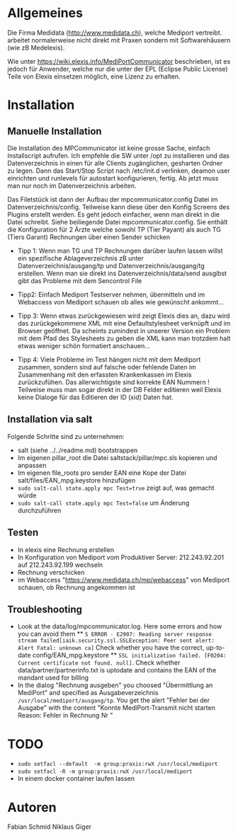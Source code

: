 # Allgemeines

Die Firma Medidata (http://www.medidata.ch), welche Mediport vertreibt. arbeitet normalerweise nicht direkt mit Praxen sondern mit Softwarehäusern (wie zB Medelexis).

Wie unter https://wiki.elexis.info/MediPortCommunicator beschrieben, ist es jedoch für Anwender, welche nur die unter der EPL (Eclipse Public License) Teile von
Elexis einsetzen möglich, eine Lizenz zu erhalten.

# Installation

## Manuelle Installation

Die Installation des MPCommunicator ist keine grosse Sache, einfach Installscript aufrufen. Ich empfehle die SW unter /opt zu installieren und das Datenverzeichnis
in einen für alle Clients zugänglichen, gesharten Ordner zu legen. Dann das Start/Stop Script nach /etc/init.d verlinken, deamon user einrichten
und runlevels für autostart konfigurieren, fertig. Ab jetzt muss man nur noch im Datenverzeichnis arbeiten.

Das Filetstück ist dann der Aufbau der mpcommunicator.config Datei im Datenverzeichnis/config. Teilweise kann diese über den Konfig Screens des Plugins erstellt werden.
Es geht jedoch einfacher, wenn man direkt in die Datei schreibt. Siehe beiliegende Datei mpcommunicator.config. Sie enthält die Konfiguration für
2 Ärzte welche sowohl TP (Tier Payant) als auch TG (Tiers Garant) Rechnungen über einen Sender schicken

* Tipp 1:
		Wenn man TG und TP Rechnungen darüber laufen lassen willst ein spezifische Ablageverzeichnis zB unter Datenverzeichnis/ausgang/tp und Datenverzeichnis/ausgang/tg erstellen.
		Wenn man sie direkt ins Datenverzeichnis/data/send ausgibst gibt das Probleme mit dem Sencontrol File

* Tipp2:
		Einfach Mediport Testserver nehmen,  übermitteln und im Webaccess von Mediport schauen ob alles wie gewünscht ankommt...

* Tipp 3:
		Wenn etwas zurückgewiesen wird zeigt Elexis dies an, dazu wird das zurückgekommene XML mit eine Defaultstylesheet verknüpft und im Browser geöffnet.
		Da scheints zumindest in unserer Version ein Problem mit dem Pfad des Stylesheets zu geben die XML kann man trotzdem halt etwas weniger schön formatiert anschauen...

* Tipp 4:
		Viele Probleme im Test hängen nicht mit dem Mediport zusammen, sondern sind auf falsche oder fehlende Daten im Zusammenhang mit den erfassten Krankenkassen im Elexis zurückzufühen.
		Das allerwichtigste sind korrekte EAN Nummern ! Teilweise muss man sogar direkt in der DB Felder editieren weil Elexis keine Dialoge für das Editieren der ID (xid) Daten hat.

## Installation via salt

Folgende Schritte sind zu unternehmen:
* salt (siehe ../../readme.md)  bootstrappen
* Im eigenen pillar_root die Datei saltstack/pillar/mpc.sls kopieren und anpassen
* Im eigenen file_roots pro sender EAN eine Kope der Datei salt/files/EAN<ean>_mpg.keystore hinzufügen
* `sudo salt-call state.apply mpc Test=true` zeigt auf, was gemacht würde
* `sudo salt-call state.apply mpc Test=false` um Änderung durchzuführen

## Testen

* In elexis eine Rechnung erstellen
* In Konfiguration von Mediport vom Produktiver Server: 212.243.92.201 auf  212.243.92.199 wechseln
* Rechnung verschicken
* im Webaccess "https://www.medidata.ch/mp/webaccess" von Mediport schauen, ob Rechnung angekommen ist

## Troubleshooting

* Look at the data/log/mpcommunicator.log. Here some errors and how you can avoid them
** `S ERROR - E2907: Reading server response stream failed[iaik.security.ssl.SSLException: Peer sent alert: Alert Fatal: unknown ca]` Check whether you have the correct, up-to-date config/EAN<ean>_mpg.keystore
** `SSL initialization failed. [F0204: Current certificate not found. null]`. Check whether data/partner/partnerinfo.txt is uptodate and contains the EAN of the mandant used for billing
* In the dialog "Rechnung ausgeben" you choosed "Übermittlung an MediPort" and specified as Ausgabeverzeichnis `/usr/local/mediport/ausgang/tp`. You get the alert "Fehler bei der Ausgabe" with the content "Konnte MediPort-Transmit nicht starten Reason: Fehler in Rechnung Nr <id>"

# TODO

* `sudo setfacl --default  -m group:praxis:rwX /usr/local/mediport`
* `sudo setfacl -R -m group:praxis:rwX /usr/local/mediport`
* In einem docker container laufen lassen

# Autoren

Fabian Schmid
Niklaus Giger
